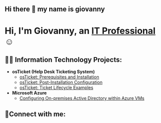 ## Hi there 👋 my name is giovanny
<h1>Hi, I'm Giovanny, an <a href="https://www.linkedin.com/in/giovanny-mendoza-324833128/">IT Professional</a>☺</h1>

<h2>👨‍💻 Information Technology Projects:</h2>

- <b>osTicket (Help Desk Ticketing System)</b>
  - [osTicket: Prerequisites and Installation](https://github.com/gio25k/osticket-prereqs)
  - [osTicket: Post-Installation Configuration](https://github.com/gio25k/post-install-config)
  - [osTicket: Ticket Lifecycle Examples](https://github.com/gio25k/ticket-lifecycle)
- <b>Microsoft Azure</b>
  - [Configuring On-premises Active Directory within Azure VMs](https://github.com/gio25k/configure-ad)
<h2>🤳Connect with me:</h2>

